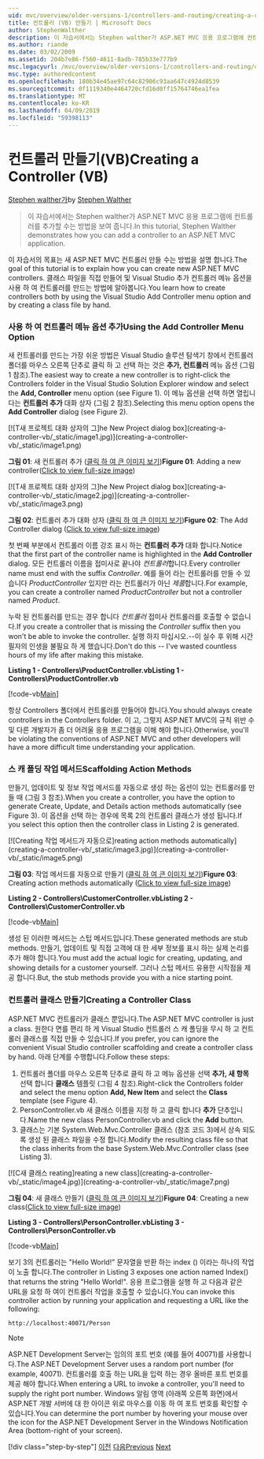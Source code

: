 ```yaml
---
uid: mvc/overview/older-versions-1/controllers-and-routing/creating-a-controller-vb
title: 컨트롤러 (VB) 만들기 | Microsoft Docs
author: StephenWalther
description: 이 자습서에서는 Stephen walther가 ASP.NET MVC 응용 프로그램에 컨트롤러를 추가할 수는 방법을 보여 줍니다.
ms.author: riande
ms.date: 03/02/2009
ms.assetid: 204b7e86-f560-4611-8adb-785b33e777b9
msc.legacyurl: /mvc/overview/older-versions-1/controllers-and-routing/creating-a-controller-vb
msc.type: authoredcontent
ms.openlocfilehash: 180b34e45ae97c64c82906c93aa647c4924d8539
ms.sourcegitcommit: 0f1119340e4464720cfd16d0ff15764746ea1fea
ms.translationtype: MT
ms.contentlocale: ko-KR
ms.lasthandoff: 04/09/2019
ms.locfileid: "59398113"
---
```

# <a name="creating-a-controller-vb"></a><span data-ttu-id="6793d-103">컨트롤러 만들기(VB)</span><span class="sxs-lookup"><span data-stu-id="6793d-103">Creating a Controller (VB)</span></span>

<span data-ttu-id="6793d-104">[Stephen walther가](https://github.com/StephenWalther)</span><span class="sxs-lookup"><span data-stu-id="6793d-104">by [Stephen Walther](https://github.com/StephenWalther)</span></span>

> <span data-ttu-id="6793d-105">이 자습서에서는 Stephen walther가 ASP.NET MVC 응용 프로그램에 컨트롤러를 추가할 수는 방법을 보여 줍니다.</span><span class="sxs-lookup"><span data-stu-id="6793d-105">In this tutorial, Stephen Walther demonstrates how you can add a controller to an ASP.NET MVC application.</span></span>


<span data-ttu-id="6793d-106">이 자습서의 목표는 새 ASP.NET MVC 컨트롤러 만들 수는 방법을 설명 합니다.</span><span class="sxs-lookup"><span data-stu-id="6793d-106">The goal of this tutorial is to explain how you can create new ASP.NET MVC controllers.</span></span> <span data-ttu-id="6793d-107">클래스 파일을 직접 만들어 및 Visual Studio 추가 컨트롤러 메뉴 옵션을 사용 하 여 컨트롤러를 만드는 방법에 알아봅니다.</span><span class="sxs-lookup"><span data-stu-id="6793d-107">You learn how to create controllers both by using the Visual Studio Add Controller menu option and by creating a class file by hand.</span></span>

### <a name="using-the-add-controller-menu-option"></a><span data-ttu-id="6793d-108">사용 하 여 컨트롤러 메뉴 옵션 추가</span><span class="sxs-lookup"><span data-stu-id="6793d-108">Using the Add Controller Menu Option</span></span>

<span data-ttu-id="6793d-109">새 컨트롤러를 만드는 가장 쉬운 방법은 Visual Studio 솔루션 탐색기 창에서 컨트롤러 폴더를 마우스 오른쪽 단추로 클릭 하 고 선택 하는 것은 **추가, 컨트롤러** 메뉴 옵션 (그림 1 참조).</span><span class="sxs-lookup"><span data-stu-id="6793d-109">The easiest way to create a new controller is to right-click the Controllers folder in the Visual Studio Solution Explorer window and select the **Add, Controller** menu option (see Figure 1).</span></span> <span data-ttu-id="6793d-110">이 메뉴 옵션을 선택 하면 열립니다는 **컨트롤러 추가** 대화 상자 (그림 2 참조).</span><span class="sxs-lookup"><span data-stu-id="6793d-110">Selecting this menu option opens the **Add Controller** dialog (see Figure 2).</span></span>


[![T<span data-ttu-id="6793d-111">새 프로젝트 대화 상자의 그]</span><span class="sxs-lookup"><span data-stu-id="6793d-111">he New Project dialog box]</span></span>(creating-a-controller-vb/_static/image1.jpg)](creating-a-controller-vb/_static/image1.png)

<span data-ttu-id="6793d-112">**그림 01**: 새 컨트롤러 추가 ([클릭 하 여 큰 이미지 보기](creating-a-controller-vb/_static/image2.png))</span><span class="sxs-lookup"><span data-stu-id="6793d-112">**Figure 01**: Adding a new controller([Click to view full-size image](creating-a-controller-vb/_static/image2.png))</span></span>


[![T<span data-ttu-id="6793d-113">새 프로젝트 대화 상자의 그]</span><span class="sxs-lookup"><span data-stu-id="6793d-113">he New Project dialog box]</span></span>(creating-a-controller-vb/_static/image2.jpg)](creating-a-controller-vb/_static/image3.png)

<span data-ttu-id="6793d-114">**그림 02**: 컨트롤러 추가 대화 상자 ([클릭 하 여 큰 이미지 보기](creating-a-controller-vb/_static/image4.png))</span><span class="sxs-lookup"><span data-stu-id="6793d-114">**Figure 02**: The Add Controller dialog ([Click to view full-size image](creating-a-controller-vb/_static/image4.png))</span></span>


<span data-ttu-id="6793d-115">첫 번째 부분에서 컨트롤러 이름 강조 표시 하는 **컨트롤러 추가** 대화 합니다.</span><span class="sxs-lookup"><span data-stu-id="6793d-115">Notice that the first part of the controller name is highlighted in the **Add Controller** dialog.</span></span> <span data-ttu-id="6793d-116">모든 컨트롤러 이름을 접미사로 끝나야 *컨트롤러*합니다.</span><span class="sxs-lookup"><span data-stu-id="6793d-116">Every controller name must end with the suffix *Controller*.</span></span> <span data-ttu-id="6793d-117">예를 들어 라는 컨트롤러를 만들 수 있습니다 *ProductController* 있지만 라는 컨트롤러가 아닌 *제품*합니다.</span><span class="sxs-lookup"><span data-stu-id="6793d-117">For example, you can create a controller named *ProductController* but not a controller named *Product*.</span></span>


<span data-ttu-id="6793d-118">누락 된 컨트롤러를 만드는 경우 합니다 *컨트롤러* 접미사 컨트롤러를 호출할 수 없습니다.</span><span class="sxs-lookup"><span data-stu-id="6793d-118">If you create a controller that is missing the *Controller* suffix then you won't be able to invoke the controller.</span></span> <span data-ttu-id="6793d-119">실행 하지 마십시오.--이 실수 후 위해 시간 필자의 인생을 불필요 하 게 했습니다.</span><span class="sxs-lookup"><span data-stu-id="6793d-119">Don't do this -- I've wasted countless hours of my life after making this mistake.</span></span>


**<span data-ttu-id="6793d-120">Listing 1 - Controllers\ProductController.vb</span><span class="sxs-lookup"><span data-stu-id="6793d-120">Listing 1 - Controllers\ProductController.vb</span></span>**

[!code-vb[Main](creating-a-controller-vb/samples/sample1.vb)]

<span data-ttu-id="6793d-121">항상 Controllers 폴더에서 컨트롤러를 만들어야 합니다.</span><span class="sxs-lookup"><span data-stu-id="6793d-121">You should always create controllers in the Controllers folder.</span></span> <span data-ttu-id="6793d-122">이 고, 그렇지 ASP.NET MVC의 규칙 위반 수 및 다른 개발자가 좀 더 어려울 응용 프로그램을 이해 해야 합니다.</span><span class="sxs-lookup"><span data-stu-id="6793d-122">Otherwise, you'll be violating the conventions of ASP.NET MVC and other developers will have a more difficult time understanding your application.</span></span>

### <a name="scaffolding-action-methods"></a><span data-ttu-id="6793d-123">스 캐 폴딩 작업 메서드</span><span class="sxs-lookup"><span data-stu-id="6793d-123">Scaffolding Action Methods</span></span>

<span data-ttu-id="6793d-124">만들기, 업데이트 및 정보 작업 메서드를 자동으로 생성 하는 옵션이 있는 컨트롤러를 만들 때 (그림 3 참조).</span><span class="sxs-lookup"><span data-stu-id="6793d-124">When you create a controller, you have the option to generate Create, Update, and Details action methods automatically (see Figure 3).</span></span> <span data-ttu-id="6793d-125">이 옵션을 선택 하는 경우에 목록 2의 컨트롤러 클래스가 생성 됩니다.</span><span class="sxs-lookup"><span data-stu-id="6793d-125">If you select this option then the controller class in Listing 2 is generated.</span></span>


[![C<span data-ttu-id="6793d-126">reating 작업 메서드가 자동으로]</span><span class="sxs-lookup"><span data-stu-id="6793d-126">reating action methods automatically]</span></span>(creating-a-controller-vb/_static/image3.jpg)](creating-a-controller-vb/_static/image5.png)

<span data-ttu-id="6793d-127">**그림 03**: 작업 메서드를 자동으로 만들기 ([클릭 하 여 큰 이미지 보기](creating-a-controller-vb/_static/image6.png))</span><span class="sxs-lookup"><span data-stu-id="6793d-127">**Figure 03**: Creating action methods automatically ([Click to view full-size image](creating-a-controller-vb/_static/image6.png))</span></span>


**<span data-ttu-id="6793d-128">Listing 2 - Controllers\CustomerController.vb</span><span class="sxs-lookup"><span data-stu-id="6793d-128">Listing 2 - Controllers\CustomerController.vb</span></span>**

[!code-vb[Main](creating-a-controller-vb/samples/sample2.vb)]

<span data-ttu-id="6793d-129">생성 된 이러한 메서드는 스텁 메서드입니다.</span><span class="sxs-lookup"><span data-stu-id="6793d-129">These generated methods are stub methods.</span></span> <span data-ttu-id="6793d-130">만들기, 업데이트 및 직접 고객에 대 한 세부 정보를 표시 하는 실제 논리를 추가 해야 합니다.</span><span class="sxs-lookup"><span data-stu-id="6793d-130">You must add the actual logic for creating, updating, and showing details for a customer yourself.</span></span> <span data-ttu-id="6793d-131">그러나 스텁 메서드 유용한 시작점을 제공 합니다.</span><span class="sxs-lookup"><span data-stu-id="6793d-131">But, the stub methods provide you with a nice starting point.</span></span>

### <a name="creating-a-controller-class"></a><span data-ttu-id="6793d-132">컨트롤러 클래스 만들기</span><span class="sxs-lookup"><span data-stu-id="6793d-132">Creating a Controller Class</span></span>

<span data-ttu-id="6793d-133">ASP.NET MVC 컨트롤러가 클래스 뿐입니다.</span><span class="sxs-lookup"><span data-stu-id="6793d-133">The ASP.NET MVC controller is just a class.</span></span> <span data-ttu-id="6793d-134">원한다 면를 편리 하 게 Visual Studio 컨트롤러 스 캐 폴딩을 무시 하 고 컨트롤러 클래스를 직접 만들 수 있습니다.</span><span class="sxs-lookup"><span data-stu-id="6793d-134">If you prefer, you can ignore the convenient Visual Studio controller scaffolding and create a controller class by hand.</span></span> <span data-ttu-id="6793d-135">아래 단계를 수행합니다.</span><span class="sxs-lookup"><span data-stu-id="6793d-135">Follow these steps:</span></span>

1. <span data-ttu-id="6793d-136">컨트롤러 폴더를 마우스 오른쪽 단추로 클릭 하 고 메뉴 옵션을 선택 **추가, 새 항목** 선택 합니다 **클래스** 템플릿 (그림 4 참조).</span><span class="sxs-lookup"><span data-stu-id="6793d-136">Right-click the Controllers folder and select the menu option **Add, New Item** and select the **Class** template (see Figure 4).</span></span>
2. <span data-ttu-id="6793d-137">PersonController.vb 새 클래스 이름을 지정 하 고 클릭 합니다 **추가** 단추입니다.</span><span class="sxs-lookup"><span data-stu-id="6793d-137">Name the new class PersonController.vb and click the **Add** button.</span></span>
3. <span data-ttu-id="6793d-138">클래스는 기본 System.Web.Mvc.Controller 클래스 (참조 코드 3)에서 상속 되도록 생성 된 클래스 파일을 수정 합니다.</span><span class="sxs-lookup"><span data-stu-id="6793d-138">Modify the resulting class file so that the class inherits from the base System.Web.Mvc.Controller class (see Listing 3).</span></span>


[![C<span data-ttu-id="6793d-139">새 클래스 reating]</span><span class="sxs-lookup"><span data-stu-id="6793d-139">reating a new class]</span></span>(creating-a-controller-vb/_static/image4.jpg)](creating-a-controller-vb/_static/image7.png)

<span data-ttu-id="6793d-140">**그림 04**: 새 클래스 만들기 ([클릭 하 여 큰 이미지 보기](creating-a-controller-vb/_static/image8.png))</span><span class="sxs-lookup"><span data-stu-id="6793d-140">**Figure 04**: Creating a new class([Click to view full-size image](creating-a-controller-vb/_static/image8.png))</span></span>


**<span data-ttu-id="6793d-141">Listing 3 - Controllers\PersonController.vb</span><span class="sxs-lookup"><span data-stu-id="6793d-141">Listing 3 - Controllers\PersonController.vb</span></span>**

[!code-vb[Main](creating-a-controller-vb/samples/sample3.vb)]

<span data-ttu-id="6793d-142">보기 3의 컨트롤러는 "Hello World!" 문자열을 반환 하는 index () 이라는 하나의 작업이 노출 합니다.</span><span class="sxs-lookup"><span data-stu-id="6793d-142">The controller in Listing 3 exposes one action named Index() that returns the string "Hello World!".</span></span> <span data-ttu-id="6793d-143">응용 프로그램을 실행 하 고 다음과 같은 URL을 요청 하 여이 컨트롤러 작업을 호출할 수 있습니다.</span><span class="sxs-lookup"><span data-stu-id="6793d-143">You can invoke this controller action by running your application and requesting a URL like the following:</span></span>

`http://localhost:40071/Person`

> [!NOTE]
> 
> <span data-ttu-id="6793d-144">ASP.NET Development Server는 임의의 포트 번호 (예를 들어 40071)를 사용합니다.</span><span class="sxs-lookup"><span data-stu-id="6793d-144">The ASP.NET Development Server uses a random port number (for example, 40071).</span></span> <span data-ttu-id="6793d-145">컨트롤러를 호출 하는 URL을 입력 하는 경우 올바른 포트 번호를 제공 해야 합니다.</span><span class="sxs-lookup"><span data-stu-id="6793d-145">When entering a URL to invoke a controller, you'll need to supply the right port number.</span></span> <span data-ttu-id="6793d-146">Windows 알림 영역 (아래쪽 오른쪽 화면)에서 ASP.NET 개발 서버에 대 한 아이콘 위로 마우스를 이동 하 여 포트 번호를 확인할 수 있습니다.</span><span class="sxs-lookup"><span data-stu-id="6793d-146">You can determine the port number by hovering your mouse over the icon for the ASP.NET Development Server in the Windows Notification Area (bottom-right of your screen).</span></span>
> 
> [!div class="step-by-step"]
> <span data-ttu-id="6793d-147">[이전](adding-dynamic-content-to-a-cached-page-vb.md)
> [다음](creating-an-action-vb.md)</span><span class="sxs-lookup"><span data-stu-id="6793d-147">[Previous](adding-dynamic-content-to-a-cached-page-vb.md)
[Next](creating-an-action-vb.md)</span></span>
